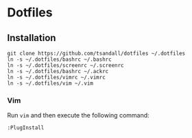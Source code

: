 # Dotfiles

## Installation

```
git clone https://github.com/tsandall/dotfiles ~/.dotfiles
ln -s ~/.dotfiles/bashrc ~/.bashrc
ln -s ~/.dotfiles/screenrc ~/.screenrc
ln -s ~/.dotfiles/bashrc ~/.ackrc
ln -s ~/.dotfiles/vimrc ~/.vimrc
ln -s ~/.dotfiles/vim ~/.vim
```

### Vim

Run `vim` and then execute the following command:

```
:PlugInstall
```
